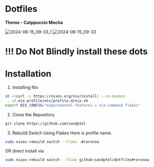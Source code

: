 # Dotfiles
**Theme - Catppuccin Mocha**

![2024-06-15_09-33_1](https://github.com/sandptel/dotfiles/assets/96694484/c628e5d6-759b-41ea-9570-a32c3ec659df)
![2024-06-15_09-33](https://github.com/sandptel/dotfiles/assets/96694484/be6d5050-ae34-4878-89fa-18a91bc4d356)

# **!!! Do Not Blindly install these dots**

# Installation
1. Installing Nix
```bash
sh <(curl -L https://nixos.org/nix/install) --no-daemon
 . ~/.nix-profile/etc/profile.d/nix.sh
export NIX_CONFIG="experimental-features = nix-command flakes"
```
2. Clone the Repository
```bash
git clone https://github.com/sandptel
```
3. Rebuild Switch Using Flakes
   Here <roronoa> is profile name.
```bash
sudo nixos-rebuild switch --flake .#roronoa
```
OR direct install via
```bash
sudo nixos-rebuild switch --flake github:sandptel/dotfiles#roronoa
```

